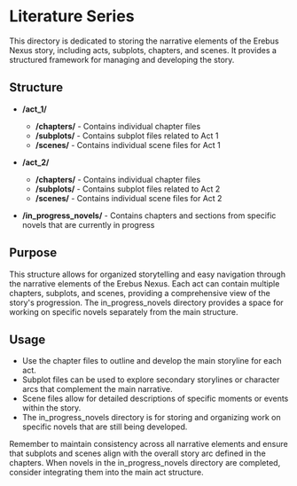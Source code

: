 # Literature Series

This directory is dedicated to storing the narrative elements of the Erebus Nexus story, including acts, subplots, chapters, and scenes. It provides a structured framework for managing and developing the story.

## Structure

- **/act_1/**
  - **/chapters/** - Contains individual chapter files
  - **/subplots/** - Contains subplot files related to Act 1
  - **/scenes/** - Contains individual scene files for Act 1

- **/act_2/**
  - **/chapters/** - Contains individual chapter files
  - **/subplots/** - Contains subplot files related to Act 2
  - **/scenes/** - Contains individual scene files for Act 2

- **/in_progress_novels/** - Contains chapters and sections from specific novels that are currently in progress

## Purpose

This structure allows for organized storytelling and easy navigation through the narrative elements of the Erebus Nexus. Each act can contain multiple chapters, subplots, and scenes, providing a comprehensive view of the story's progression. The in_progress_novels directory provides a space for working on specific novels separately from the main structure.

## Usage

- Use the chapter files to outline and develop the main storyline for each act.
- Subplot files can be used to explore secondary storylines or character arcs that complement the main narrative.
- Scene files allow for detailed descriptions of specific moments or events within the story.
- The in_progress_novels directory is for storing and organizing work on specific novels that are still being developed.

Remember to maintain consistency across all narrative elements and ensure that subplots and scenes align with the overall story arc defined in the chapters. When novels in the in_progress_novels directory are completed, consider integrating them into the main act structure.
